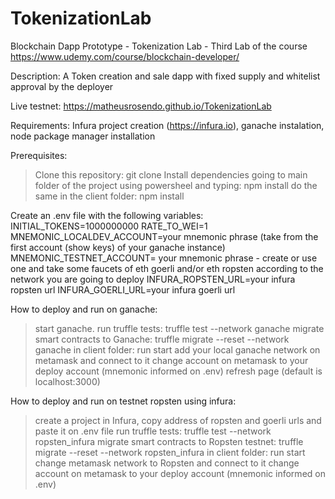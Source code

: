 # TokenizationLab

Blockchain Dapp Prototype - Tokenization Lab - Third Lab of the course https://www.udemy.com/course/blockchain-developer/

Description: A Token creation and sale dapp with fixed supply and whitelist approval by the deployer

Live testnet: https://matheusrosendo.github.io/TokenizationLab

Requirements: Infura project creation (https://infura.io), ganache instalation, node package manager installation

Prerequisites:
> Clone this repository: git clone
> Install dependencies going to main folder of the project using powersheel and typing: npm install
> do the same in the client folder: npm install

Create an .env file with the following variables:
INITIAL_TOKENS=1000000000
RATE_TO_WEI=1
MNEMONIC_LOCALDEV_ACCOUNT=your mnemonic phrase (take from the first account (show keys) of your ganache instance)
MNEMONIC_TESTNET_ACCOUNT= your mnemonic phrase - create or use one and take some faucets of eth goerli and/or eth ropsten according to the network you are going to deploy
INFURA_ROPSTEN_URL=your infura ropsten url
INFURA_GOERLI_URL=your infura goerli url

How to deploy and run on ganache: 
> start ganache.
> run truffle tests: truffle test --network ganache
> migrate smart contracts to Ganache: truffle migrate --reset --network ganache
> in client folder: run start
> add your local ganache network on metamask and connect to it 
> change account on metamask to your deploy account (mnemonic informed on .env)
> refresh page (default is localhost:3000)

How to deploy and run on testnet ropsten using infura: 
> create a project in Infura, copy address of ropsten and goerli urls and paste it on .env file
> run truffle tests: truffle test --network ropsten_infura
> migrate smart contracts to Ropsten testnet: truffle migrate --reset --network ropsten_infura
> in client folder: run start 
> change metamask network to Ropsten and connect to it 
> change account on metamask to your deploy account (mnemonic informed on .env)






